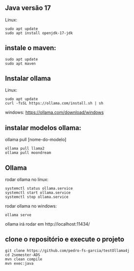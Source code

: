 ## Java versão 17
Linux:
```
sudo apt update
sudo apt install openjdk-17-jdk
```

## instale o maven:
```
sudo apt update
sudo apt maven
```

## Instalar ollama
Linux:
```
sudo apt update
curl -fsSL https://ollama.com/install.sh | sh
```
windows:
https://ollama.com/download/windows

## instalar modelos ollama:
ollama pull [nome-do-modelo]
```
ollama pull llama2
ollama pull moondream
```

## Ollama
rodar ollama no linux:
```
systemctl status ollama.service
systemctl start ollama.service
systemctl stop ollama.service
```

rodar ollama no windows:
```
ollama serve
```
ollama irá rodar em http://localhost:11434/

## clone o repositório e execute o projeto
```
git clone https://github.com/pedro-fs-garcia/testOllama4j
cd 2semester-ADS
mvn clean compile
mvn exec:java
```